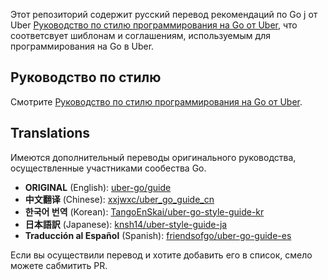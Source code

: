 Этот репозиторий содержит русский перевод рекомендаций по Go j от Uber [Руководство по стилю программирования на Go от Uber](style_ru.md), что соответсвует
шиблонам и соглашениям, используемым для программирования на Go в Uber.

## Руководство по стилю 

Смотрите [Руководство по стилю программирования на Go от Uber](style_ru.md).

## Translations
Имеются дополнительный переводы оригинального руководства, осуществленные 
участниками сообества Go.


- **ORIGINAL** (English): [uber-go/guide](https://github.com/uber-go/guide)
- **中文翻译** (Chinese): [xxjwxc/uber_go_guide_cn](https://github.com/xxjwxc/uber_go_guide_cn)
- **한국어 번역** (Korean): [TangoEnSkai/uber-go-style-guide-kr](https://github.com/TangoEnSkai/uber-go-style-guide-kr)
- **日本語訳** (Japanese): [knsh14/uber-style-guide-ja](https://github.com/knsh14/uber-style-guide-ja)
- **Traducción al Español** (Spanish): [friendsofgo/uber-go-guide-es](https://github.com/friendsofgo/uber-go-guide-es)

Если вы осуществили перевод и хотите добавить его в список, смело можете сабмитить PR.
